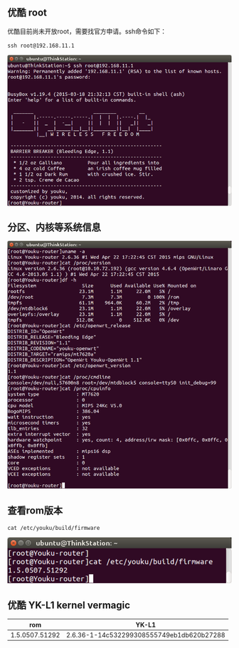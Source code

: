 ## 优酷 root

优酷目前尚未开放root，需要找官方申请。ssh命令如下：

```
ssh root@192.168.11.1
```
![youku YK-L1 ssh](images/ssh-youku-banner.png)

## 分区、内核等系统信息

![youku openwrt version](images/youku-openwrt-version.png)

## 查看rom版本

```
cat /etc/youku/build/firmware
```
![youku firmware version](images/youku-firmware-version.png)

## 优酷 YK-L1 kernel vermagic
rom            | YK-L1
---------------|------------------------------------------
1.5.0507.51292 | 2.6.36-1-14c532299308555749eb1db620b27288
